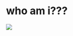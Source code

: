 # who am i???

<img align="center" src="https://user-images.githubusercontent.com/88978694/189086092-ad2d4743-9d3a-4d68-8a80-902bed65d3ed.svg">
